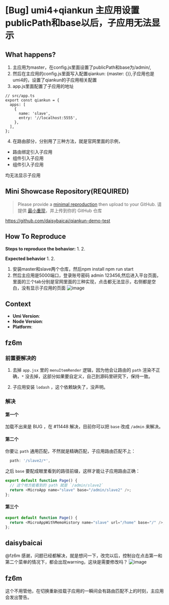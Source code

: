 # [Bug] umi4+qiankun 主应用设置publicPath和base以后，子应用无法显示

<!--
感谢您向我们反馈问题，为了高效的解决问题，我们期望你能提供以下信息：
-->

## What happens?

1. 主应用为master，在config.js里面设置了publicPath和base为/admin/,
2. 然后在主应用的config.js里面写入配置qiankun: {master: {}},子应用也是umi4的，设置了qiankun的子应用相关配置
3. app.js里面配置了子应用的地址

```
// src/app.ts
export const qiankun = {
  apps: [
    {
      name: 'slave',
      entry: '//localhost:5555',
    },
  ],
};
```

4. 在路由部分，分别用了三种方法，就是官网里面的示例，

- 路由绑定引入子应用
- <MicroApp /> 组件引入子应用
- <MicroAppWithMemoHistory /> 组件引入子应用

均无法显示子应用

<!-- A clear and concise description of what the bug is. -->
<!-- 清晰的描述下遇到的问题。-->

## Mini Showcase Repository(REQUIRED)

> Please provide a [minimal reproduction](https://stackoverflow.com/help/minimal-reproducible-example) then upload to your GitHub. 请提供 [最小重现](https://stackoverflow.com/help/minimal-reproducible-example)，并上传到你的 GitHub 仓库

https://github.com/daisybaicai/qiankun-demo-test

<!-- 为节约大家的时间，无复现步骤的 ISSUE 会被关闭，提供之后再 REOPEN -->
<!-- YOUR_REPOSITORY_URL on github or stackbliz -->

## How To Reproduce

**Steps to reproduce the behavior:** 1. 2.

**Expected behavior** 1. 2.

1. 安装master和slave两个仓库，然后npm install npm run start
2. 然后主应用是5000端口，登录账号密码 admin 123456,然后进入平台页面，里面的三个tab分别是官网里面的三种实现，点击都无法显示，右侧都是空白，没有显示子应用的页面
   ![image](https://github.com/umijs/umi/assets/25605435/12beefc8-fcac-437a-9b70-1180bcc41183)

<!-- 请提供复现链接/步骤，错误日志以及相关配置 -->

## Context

- **Umi Version**:
- **Node Version**:
- **Platform**:

## fz6m

### 前置要解决的

1. 去掉 `app.jsx` 里的 `menuItemRender` 逻辑，因为他会让路由的 `path` 渲染不正确，`*` 没去掉，这部分如果要自定义，自己到源码里研究下，保持一致。

2. 子应用安装 `lodash` ，这个依赖缺失了，没声明。

### 解决

#### 第一个

加载不出来是 BUG ，在 #11448 解决，目前你可以把 `base` 改成 `/admin` 来解决。

#### 第二个

你要让 `path` 通用匹配，不然就是精确匹配，子应用路由匹配不上：

```ts
  path: '/slave2/*',
```

之后 `base` 要配成眼里看到的路径前缀，这样才能让子应用路由正确：

```ts
export default function Page() {
  // 这个地方能看到的 path 就是 `/admin/slave2`
  return <MicroApp name="slave" base="/admin/slave2" />;
};
```

#### 第三个

```ts
export default function Page() {
  return <MicroAppWithMemoHistory name="slave" url="/home" base="/" />;
};
```

## daisybaicai

@fz6m 感谢，问题已经都解决，就是想问一下，改完以后，控制台在点击第一和第二个菜单的情况下，都会出现warning，这块是需要修改吗？
![image](https://github.com/umijs/umi/assets/25605435/3accd630-9ef1-49a9-81cb-0acf8ffc70f1)

## fz6m

这个不用管他，在切换重新挂载子应用的一瞬间会有路由匹配不上的时刻，主应用会发出警告。
